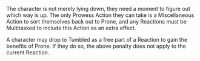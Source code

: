 The character is not merely lying down, they need a moment to figure out which way is up. The only Prowess Action they can take is a Miscellaneous Action to sort themselves back out to Prone, and any Reactions must be Multitasked to include this Action as an extra effect.

A character may drop to Tumbled as a free part of a Reaction to gain the benefits of Prone. If they do so, the above penalty does not apply to the current Reaction.